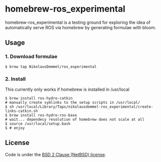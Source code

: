 # homebrew-ros_experimental

homebrew-ros_experimental is a testing ground for exploring the idea of
automatically serve ROS via homebrew by generating formulae with bloom.

## Usage

### 1. Download formulae

    $ brew tap NikolausDemmel/ros_experimental

### 2. Install

This currently only works if homebrew is installed in /usr/local

    $ brew install ros-hydro-catkin
    # manually create symlinks to the setup scripts in /usr/local/
    $ sh /usr/local/Library/Taps/nikolausdemmel-ros_experimental/create-links-catkin.sh
    $ brew install ros-hydro-ros-base
    # wait... dependecy resolution of homebrew does not scale at all
    $ source /usr/local/setup.bash
    $ # enjoy

## License

Code is under the [BSD 2 Clause (NetBSD) license][license].


[license]:https://github.com/totakke/homebrew-openni2/blob/master/LICENSE
